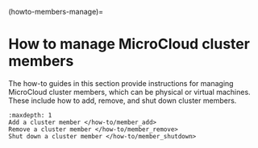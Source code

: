 (howto-members-manage)=
# How to manage MicroCloud cluster members

The how-to guides in this section provide instructions for managing MicroCloud cluster members, which can be physical or virtual machines. These include how to add, remove, and shut down cluster members.

```{toctree}
:maxdepth: 1
Add a cluster member </how-to/member_add>
Remove a cluster member </how-to/member_remove>
Shut down a cluster member </how-to/member_shutdown>
```